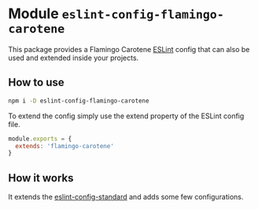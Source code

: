 # Module `eslint-config-flamingo-carotene`

This package provides a Flamingo Carotene [ESLint](https://github.com/eslint/eslint) config that can also be used and
extended inside your projects.

## How to use

```bash
npm i -D eslint-config-flamingo-carotene
```

To extend the config simply use the extend property of the ESLint config file.

```js
module.exports = {
  extends: 'flamingo-carotene'
}
```

## How it works

It extends the [eslint-config-standard](https://github.com/standard/eslint-config-standard) and adds some few
configurations.
